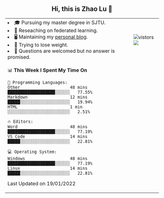 <h2 align="center"> Hi, this is Zhao Lu 👋</h2>

<table style="overflow:hidden;">
    <tr> 
        <td>
            <li>🎓 Pursuing my master degree in SJTU.</li>
            <li>🌱 Reseaching on federated learning.</li>
            <li>🖥️ Maintaining my <a href="https://ifarewell.xyz">personal blog</a>.</li>
            <li>💪 Trying to lose weight.</li>
            <li>💬 Questions are welcomed but no answer is promised.</li> 
        </td>
        <td>
            <img src="https://visitor-badge.glitch.me/badge?page_id=ifarewell" alt="vistors" />
        <br>
          <img src="https://github-readme-stats.vercel.app/api?username=ifarewell&theme=graywhite&hide=prs,contribs&show_icons=true&hide_border=true&icon_color=CE1D2D&text_color=718096&bg_color=ffffff&hide_title=true" />
        </td>
    </tr>
    <tr>
        <td colspan="2">
            
<!--START_SECTION:waka-->
📊 **This Week I Spent My Time On** 

```text
💬 Programming Languages: 
Other                    48 mins             ███████████████████░░░░░░   77.55% 
Markdown                 12 mins             █████░░░░░░░░░░░░░░░░░░░░   19.94% 
HTML                     1 min               ░░░░░░░░░░░░░░░░░░░░░░░░░   2.51%

🔥 Editors: 
Word                     48 mins             ███████████████████░░░░░░   77.19% 
VS Code                  14 mins             █████░░░░░░░░░░░░░░░░░░░░   22.81%

💻 Operating System: 
Windows                  48 mins             ███████████████████░░░░░░   77.19% 
Linux                    14 mins             █████░░░░░░░░░░░░░░░░░░░░   22.81%

```


 Last Updated on 19/01/2022
<!--END_SECTION:waka-->
            
</td></tr>
</table>

